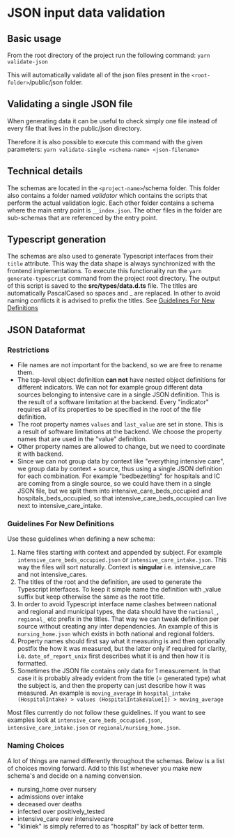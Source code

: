 # JSON input data validation

## Basic usage

From the root directory of the project run the following command: `yarn validate-json`

This will automatically validate all of the json files present in the
`<root-folder>`/public/json folder.

## Validating a single JSON file

When generating data it can be useful to check simply one file instead of every
file that lives in the public/json directory.

Therefore it is also possible to execute this command with the given parameters:
`yarn validate-single <schema-name> <json-filename>`

## Technical details

The schemas are located in the `<project-name>`/schema folder. This folder also
contains a folder named _validator_ which contains the scripts that perform the
actual validation logic. Each other folder contains a schema where the main
entry point is `__index.json`. The other files in the folder are sub-schemas
that are referenced by the entry point.

## Typescript generation

The schemas are also used to generate Typescript interfaces from their `title`
attribute. This way the data shape is always synchronized with the frontend
implementations. To execute this functionality run the `yarn generate-typescript` command from the project root directory. The output of this
script is saved to the **src/types/data.d.ts** file. The titles are
automatically PascalCased so spaces and \_ are replaced. In other to avoid
naming conflicts it is advised to prefix the titles. See [Guidelines For New
Definitions](#guidelines-for-new-definitions)

## JSON Dataformat

### Restrictions

- File names are not important for the backend, so we are free to rename them.
- The top-level object definition **can not** have nested object definitions for
  different indicators. We can not for example group different data sources
  belonging to intensive care in a single JSON definition. This is the result of
  a software limitation at the backend. Every "indicator" requires all of its
  properties to be specified in the root of the file definition.
- The root property names `values` and `last_value` are set in stone. This is a
  result of software limitations at the backend. We choose the property names
  that are used in the "value" definition.
- Other property names are allowed to change, but we need to coordinate it with
  backend.
- Since we can not group data by context like "everything intensive care", we
  group data by context + source, thus using a single JSON definition for each
  combination. For example "bedbezetting" for hospitals and IC are coming from a
  single source, so we could have them in a single JSON file, but we split them
  into intensive_care_beds_occupied and hospitals_beds_occupied, so that
  intensive_care_beds_occupied can live next to intensive_care_intake.

### Guidelines For New Definitions

Use these guidelines when defining a new schema:

1. Name files starting with context and appended by subject. For example
   `intensive_care_beds_occupied.json` or `intensive_care_intake.json`. This way
   the files will sort naturally. Context is **singular** i.e. intensive_care
   and not intensive_cares.
2. The titles of the root and the definition, are used to generate the
   Typescript interfaces. To keep it simple name the definition with \_value
   suffix but keep otherwise the same as the root title.
3. In order to avoid Typescript interface name clashes between national and
   regional and municipal types, the data should have the `national_`,
   `regional_` etc prefix in the titles. That way we can tweak definition per
   source without creating any inter dependencies. An example of this is
   `nursing_home.json` which exists in both national and regional folders.
4. Property names should first say what it measuring is and then optionally
   postfix the how it was measured, but the latter only if required for clarity,
   i.e. `date_of_report_unix` first describes what it is and then how it is
   formatted.
5. Sometimes the JSON file contains only data for 1 measurement. In that case it
   is probably already evident from the title (= generated type) what the
   subject is, and then the property can just describe how it was measured. An
   example is `moving_average` in `hospital_intake (HospitalIntake) > values (HospitalIntakeValue[]) > moving_average`

Most files currently do not follow these guidelines. If you want to see examples
look at `intensive_care_beds_occupied.json`, `intensive_care_intake.json` or
`regional/nursing_home.json`.

### Naming Choices

A lot of things are named differently throughout the schemas. Below is a list of
choices moving forward. Add to this list whenever you make new schema's and
decide on a naming convension.

- nursing_home over nursery
- admissions over intake
- deceased over deaths
- infected over positively_tested
- intensive_care over intensivecare
- "kliniek" is simply referred to as "hospital" by lack of better term.
